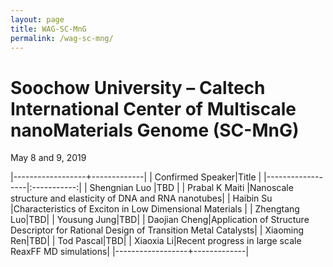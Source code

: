 ```yaml
---
layout: page
title: WAG-SC-MnG
permalink: /wag-sc-mng/
---
```


# Soochow University – Caltech International Center of Multiscale nanoMaterials Genome (SC-MnG)
May 8 and 9, 2019

<style>
.tablelines table, .tablelines td, .tablelines th {
        border: 1px solid black;
        }
</style>


|------------------+-------------|
| Confirmed Speaker|Title        | 
|------------------|:-----------:|
| Shengnian Luo    |TBD          |
| Prabal K Maiti   |Nanoscale structure and elasticity of DNA and RNA nanotubes|
| Haibin Su        |Characteristics of Exciton in Low Dimensional Materials |
| Zhengtang Luo|TBD|
| Yousung Jung|TBD|
| Daojian Cheng|Application of Structure Descriptor for Rational Design of Transition Metal Catalysts|
| Xiaoming Ren|TBD|
| Tod Pascal|TBD|
| Xiaoxia Li|Recent progress in large scale ReaxFF MD simulations|
|------------------+-------------|
